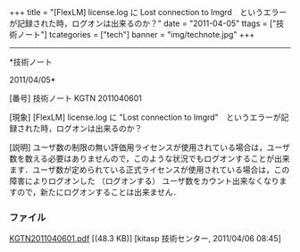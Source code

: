 ﻿+++
title = "[FlexLM] license.log に Lost connection to lmgrd　というエラーが記録された時，ログオンは出来るのか？"
date = "2011-04-05"
ttags = ["技術ノート"]
tcategories = ["tech"]
banner = "img/technote.jpg"
+++

-----------------------------------------------------------------------------------------------------------------------------

*技術ノート

2011/04/05*


[番号]
技術ノート KGTN 2011040601

[現象]
[FlexLM] license.log に "Lost connection to
lmgrd"　というエラーが記録された時，ログオンは出来るのか？

[説明]
ユーザ数の制限の無い評価用ライセンスが使用されている場合は，ユーザ数を数える必要はありませんので，このような状況でもログオンすることが出来ます．ユーザ数が定められている正式ライセンスが使用されている場合は，この障害によりログオンした
（ログオンする）
ユーザ数をカウント出来なくなりますので，新たにログオンすることは出来ません．


### ファイル





[KGTN2011040601.pdf](http://techreport.kitasp.net/attachments/download/539/KGTN2011040601.pdf)
 [(48.3 KB)] [kitasp 技術センター, 2011/04/06
08:45]
